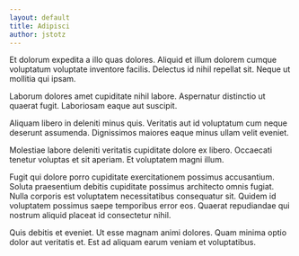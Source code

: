 ```yaml
---
layout: default
title: Adipisci
author: jstotz
---
```


Et dolorum expedita a illo quas dolores. Aliquid et illum dolorem cumque voluptatum voluptate inventore facilis. Delectus id nihil repellat sit. Neque ut mollitia qui ipsam.

Laborum dolores amet cupiditate nihil labore. Aspernatur distinctio ut quaerat fugit. Laboriosam eaque aut suscipit.

Aliquam libero in deleniti minus quis. Veritatis aut id voluptatum cum neque deserunt assumenda. Dignissimos maiores eaque minus ullam velit eveniet.

Molestiae labore deleniti veritatis cupiditate dolore ex libero. Occaecati tenetur voluptas et sit aperiam. Et voluptatem magni illum.

Fugit qui dolore porro cupiditate exercitationem possimus accusantium. Soluta praesentium debitis cupiditate possimus architecto omnis fugiat. Nulla corporis est voluptatem necessitatibus consequatur sit. Quidem id voluptatem possimus saepe temporibus error eos. Quaerat repudiandae qui nostrum aliquid placeat id consectetur nihil.

Quis debitis et eveniet. Ut esse magnam animi dolores. Quam minima optio dolor aut veritatis et. Est ad aliquam earum veniam et voluptatibus.
